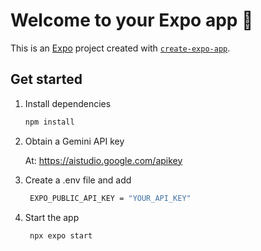 # Welcome to your Expo app 👋

This is an [Expo](https://expo.dev) project created with [`create-expo-app`](https://www.npmjs.com/package/create-expo-app).

## Get started

1. Install dependencies

   ```bash
   npm install
   ```

2. Obtain a Gemini API key

   At: https://aistudio.google.com/apikey

3. Create a .env file and add 

   ```bash
    EXPO_PUBLIC_API_KEY = "YOUR_API_KEY"
   ```

4. Start the app

   ```bash
    npx expo start
   ```
